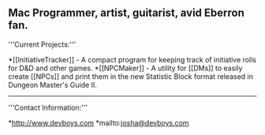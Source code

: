 


Mac Programmer, artist, guitarist, avid Eberron fan.
----
'''Current Projects:'''

*[[InitiativeTracker]] - A compact program for keeping track of initiative rolls for D&D and other games.
*[[NPCMaker]] - A utility for [[DMs]] to easily create [[NPCs]] and print them in the new Statistic Block format released in Dungeon Master's Guide II.

----
'''Contact Information:'''

*http://www.devboys.com
*mailto:josha@devboys.com